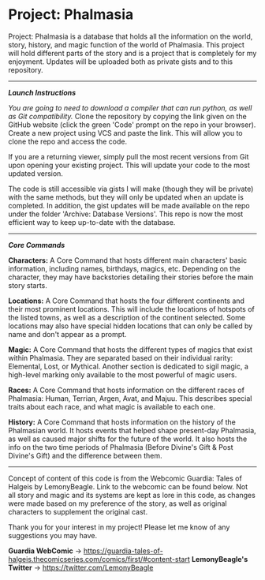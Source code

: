 # Project: Phalmasia
Project: Phalmasia is a database that holds all the information on the world, story, history, and magic function of the
world of Phalmasia. This project will hold different parts of the story and is a project that is completely for my
enjoyment. Updates will be uploaded both as private gists and to this repository.
___
***Launch Instructions***

*You are going to need to download a compiler that can run python, as well as Git compatibility.* Clone the repository by copying the link given on
the GitHub website (click the green 'Code' prompt on the repo in your browser). Create a new project using VCS and paste
the link. This will allow you to clone the repo and access the code.

If you are a returning viewer, simply pull the most recent versions from Git upon opening your existing project. This
will update your code to the most updated version.

The code is still accessible via gists I will make (though they will be private) with the same methods, but they will only be updated when
an update is completed. In addition, the gist updates will be made available on the repo under the folder 'Archive: 
Database Versions'. This repo is now the most efficient way to keep up-to-date with the database.
___
***Core Commands***

**Characters:** A Core Command that hosts different main characters' basic information, including names, birthdays, magics,
etc. Depending on the character, they may have backstories detailing their stories before the main story starts.

**Locations:** A Core Command that hosts the four different continents and their most prominent locations. This will include
the locations of hotspots of the listed towns, as well as a description of the continent selected. Some locations may
also have special hidden locations that can only be called by name and don't appear as a prompt.

**Magic:** A Core Command that hosts the different types of magics that exist within Phalmasia. They are separated based on 
their individual rarity: Elemental, Lost, or Mythical. Another section is dedicated to sigil magic, a high-level marking
only available to the most powerful of magic users.

**Races:** A Core Command that hosts information on the different races of Phalmasia: Human, Terrian, Argen, Avat, and
Majuu. This describes special traits about each race, and what magic is available to each one.

**History:** A Core Command that hosts information on the history of the Phalmasian world. It hosts events that helped shape
present-day Phalmasia, as well as caused major shifts for the future of the world. It also hosts the info on the two
time periods of Phalmasia (Before Divine's Gift & Post Divine's Gift) and the difference between them.
___
Concept of content of this code is from the Webcomic Guardia: Tales of Halgeis by LemonyBeagle. Link to the webcomic can
be found below. Not all story and magic and its systems are kept as lore in this code, as changes were made based on my 
preference of the story, as well as original characters to supplement the original cast.

Thank you for your interest in my project! Please let me know of any suggestions you may have.

**Guardia WebComic** -> https://guardia-tales-of-halgeis.thecomicseries.com/comics/first/#content-start
**LemonyBeagle's Twitter** -> https://twitter.com/LemonyBeagle